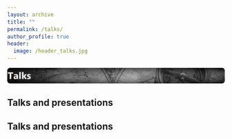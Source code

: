 ```yaml
---
layout: archive
title: ""
permalink: /talks/
author_profile: true
header:
  image: /header_talks.jpg
---
```


<img src="/images/talks.png">

## Talks and presentations

## Talks and presentations
